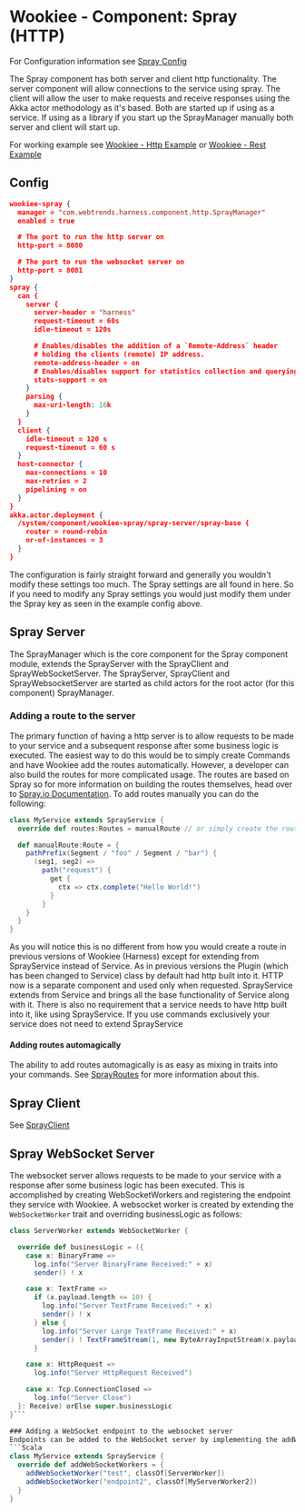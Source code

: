 # Wookiee - Component: Spray (HTTP)

For Configuration information see [Spray Config](docs/config.md)

The Spray component has both server and client http functionality. The server component will allow connections to the service using spray. The client will allow the user to make requests and receive responses using the Akka actor methodology as it's based. Both are started up if using as a service. If using as a library if you start up the SprayManager manually both server and client will start up.

For working example see [Wookiee - Http Example](../../examples/example-http) or [Wookiee - Rest Example](../../examples/example-rest)

## Config
```json
wookiee-spray {
  manager = "com.webtrends.harness.component.http.SprayManager"
  enabled = true

  # The port to run the http server on
  http-port = 8080 

  # The port to run the websocket server on
  http-port = 8081 
}
spray {
  can {
    server {
      server-header = "harness"
      request-timeout = 60s
      idle-timeout = 120s

      # Enables/disables the addition of a `Remote-Address` header
      # holding the clients (remote) IP address.
      remote-address-header = on
      # Enables/disables support for statistics collection and querying.
      stats-support = on
    }
    parsing {
      max-uri-length: 16k
    }
  }
  client {
    idle-timeout = 120 s
    request-timeout = 60 s
  }
  host-connector {
    max-connections = 10
    max-retries = 2
    pipelining = on
  }
}
akka.actor.deployment {
  /system/component/wookiee-spray/spray-server/spray-base {
    router = round-robin
    nr-of-instances = 3
  }
}
```

The configuration is fairly straight forward and generally you wouldn't modify these settings too much. The Spray settings are all found in here. So if you need to modify any Spray settings you would just modify them under the Spray key as seen in the example config above.

## Spray Server
The SprayManager which is the core component for the Spray component module, extends the SprayServer with the SprayClient and SprayWebSocketServer. The SprayServer, SprayClient and SprayWebsocketServer are started as child actors for the root actor (for this component) SprayManager.

### Adding a route to the server
The primary function of having a http server is to allow requests to be made to your service and a subsequent response after some business logic is executed. The easiest way to do this would be to simply create Commands and have Wookiee add the routes automatically. However, a developer can also build the routes for more complicated usage. The routes are based on Spray so for more information on building the routes themselves, head over to [Spray.io Documentation](http://spray.io/documentation/1.2.2/). To add routes manually you can do the following:
```Scala
class MyService extends SprayService {
  override def routes:Routes = manualRoute // or simply create the route inline

  def manualRoute:Route = {
    pathPrefix(Segment / "foo" / Segment / "bar") {
      (seg1, seg2) =>
        path("request") {
          get {
            ctx => ctx.complete("Hello World!")
          }
        }
    }
  }  
}
```
As you will notice this is no different from how you would create a route in previous versions of Wookiee (Harness) except for extending from SprayService instead of Service. As in previous versions the Plugin (which has been changed to Service) class by default had http built into it. HTTP now is a separate component and used only when requested. SprayService extends from Service and brings all the base functionality of Service along with it. There is also no requirement that a service needs to have http built into it, like using SprayService. If you use commands exclusively your service does not need to extend SprayService

#### Adding routes automagically
The ability to add routes automagically is as easy as mixing in traits into your commands. See [SprayRoutes](docs/SprayRoutes.md) for more information about this.

## Spray Client
See [SprayClient](docs/SprayClient.md)

## Spray WebSocket Server
The websocket server allows requests to be made to your service with a response after some business logic has been executed. This is accomplished by creating WebSocketWorkers and registering the endpoint they service with Wookiee.
A websocket worker is created by extending the ```WebSocketWorker``` trait and overriding businessLogic as follows:
```Scala
class ServerWorker extends WebSocketWorker {

  override def businessLogic = ({
    case x: BinaryFrame =>
      log.info("Server BinaryFrame Received:" + x)
      sender() ! x

    case x: TextFrame =>
      if (x.payload.length <= 10) {
        log.info("Server TextFrame Received:" + x)
        sender() ! x
      } else {
        log.info("Server Large TextFrame Received:" + x)
        sender() ! TextFrameStream(1, new ByteArrayInputStream(x.payload.toArray))
      }

    case x: HttpRequest =>
      log.info("Server HttpRequest Received")

    case x: Tcp.ConnectionClosed =>
      log.info("Server Close")
  }: Receive) orElse super.businessLogic
}```

### Adding a WebSocket endpoint to the websocket server
Endpoints can be added to the WebSocket server by implementing the addWebSocketWorkers function in your service.  An actor will be created for each connection made to the endpoint.  
```Scala
class MyService extends SprayService {
  override def addWebSocketWorkers = {
    addWebSocketWorker("test", classOf[ServerWorker])
    addWebSocketWorker("endpoint2", classOf[MyServerWorker2])
  }
}
```
